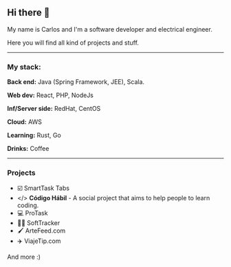 ## Hi there 👋

My name is Carlos and I'm a software developer and electrical engineer.

Here you will find all kind of projects and stuff.

*** 

### My stack:

**Back end:** Java (Spring Framework, JEE), Scala.

**Web dev:** React, PHP, NodeJs

**Inf/Server side:** RedHat, CentOS

**Cloud:** AWS

**Learning:** Rust, Go

**Drinks:** Coffee

***

### Projects
- ☑️ SmartTask Tabs  
- </> **Código Hábil** - A social project that aims to help people to learn coding.
- 💻 ProTask
- 👨‍💻  SoftTracker
- 🖌  ArteFeed.com
- ✈️  ViajeTip.com

And more :)
